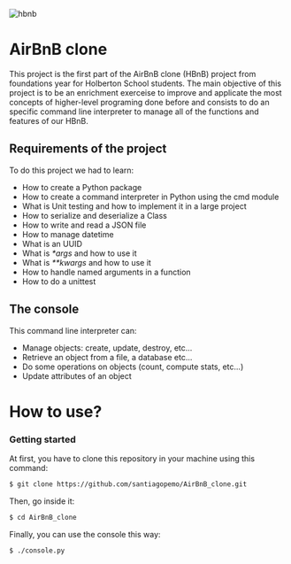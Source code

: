 ![hbnb](https://github.com/santiagopemo/AirBnB_clone/blob/master/.img_dir/hbnb.png)

# AirBnB clone
This project is the first part of the AirBnB clone (HBnB) project
from foundations year for Holberton School students.
The main objective of this project is to be an enrichment exerceise
to improve and applicate the most concepts of higher-level programing
done before and consists to do an specific command line interpreter
to manage all of the functions and features of our HBnB.

## Requirements of the project
To do this project we had to learn:
* How to create a Python package
* How to create a command interpreter in Python using the cmd module
* What is Unit testing and how to implement it in a large project
* How to serialize and deserialize a Class
* How to write and read a JSON file
* How to manage datetime
* What is an UUID
* What is _*args_ and how to use it
* What is _**kwargs_ and how to use it
* How to handle named arguments in a function
* How to do a unittest

## The console
This command line interpreter can:

* Manage objects: create, update, destroy, etc...
* Retrieve an object from a file, a database etc...
* Do some operations on objects (count, compute stats, etc...)
* Update attributes of an object

# How to use?
### Getting started
At first, you have to clone this repository in your machine using this command:

```bash
$ git clone https://github.com/santiagopemo/AirBnB_clone.git
```

Then, go inside it:
```bash
$ cd AirBnB_clone
```

Finally, you can use the console this way:
```bash
$ ./console.py
```
